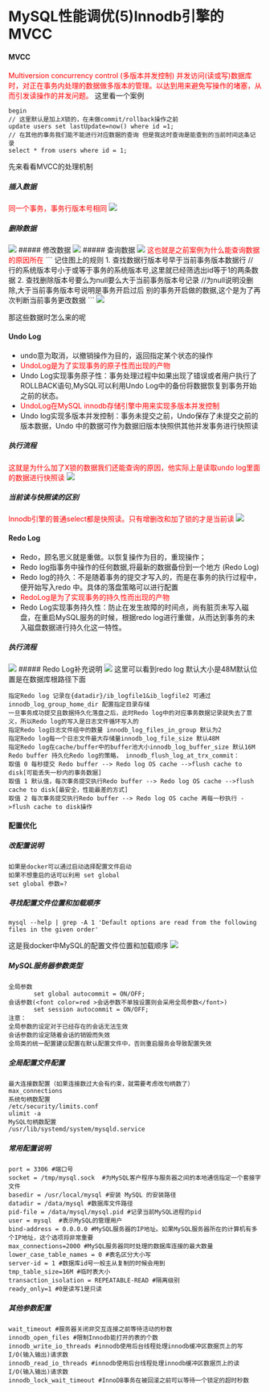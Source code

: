 # MySQL性能调优(5)Innodb引擎的MVCC


#### MVCC 
<font color=red>Multiversion concurrency control (多版本并发控制)
并发访问(读或写)数据库时，对正在事务内处理的数据做多版本的管理。以达到用来避免写操作的堵塞，从而引发读操作的并发问题。</font>
这里看一个案例
```
begin
// 这里默认是加上X锁的，在未做commit/rollback操作之前
update users set lastUpdate=now() where id =1; 
// 在其他的事务我们能不能进行对应数据的查询 但是我这时查询是能查到的当前时间这条记录
select * from users where id = 1;
```
先来看看MVCC的处理机制
<!--more-->
##### 插入数据
<font color=red>同一个事务，事务行版本号相同</font>
<img src="https://yakax.oss-cn-hangzhou.aliyuncs.com/blog/mysql/1.png" />
##### 删除数据
<img src="https://yakax.oss-cn-hangzhou.aliyuncs.com/blog/mysql/2.png"/>
##### 修改数据
<img src="https://yakax.oss-cn-hangzhou.aliyuncs.com/blog/mysql/3.png"/>
##### 查询数据
<img src="https://yakax.oss-cn-hangzhou.aliyuncs.com/blog/mysql/4.png" />
<font color=red>这也就是之前案例为什么能查询数据的原因所在</font>
```
记住图上的规则
1. 查找数据行版本号早于当前事务版本数据行
// 行的系统版本号小于或等于事务的系统版本号,这里就已经筛选出id等于1的两条数据
2. 查找删除版本号要么为null要么大于当前事务版本号记录
//为null说明没删除,大于当前事务版本号说明是事务开启过后 别的事务开启做的数据,这个是为了再次判断当前事务更改数据
```
<img src="https://yakax.oss-cn-hangzhou.aliyuncs.com/blog/mysql/5.png"  />

那这些数据时怎么来的呢
#### Undo Log
- undo意为取消，以撤销操作为目的，返回指定某个状态的操作
- <font color=red>UndoLog是为了实现事务的原子性而出现的产物</font>
- Undo Log实现事务原子性：事务处理过程中如果出现了错误或者用户执行了 ROLLBACK语句,MySQL可以利用Undo Log中的备份将数据恢复到事务开始之前的状态。
- <font color=red>UndoLog在MySQL innodb存储引擎中用来实现多版本并发控制</font>
- Undo log实现多版本并发控制：事务未提交之前，Undo保存了未提交之前的版本数据，Undo 中的数据可作为数据旧版本快照供其他并发事务进行快照读

##### 执行流程
<font color=red>这就是为什么加了X锁的数据我们还能查询的原因，他实际上是读取undo log里面的数据进行快照读</font>
<img src="https://yakax.oss-cn-hangzhou.aliyuncs.com/blog/mysql/6.png"  />
##### 当前读与快照读的区别
<font color=red>Innodb引擎的普通select都是快照读。只有增删改和加了锁的才是当前读</font>
<img src="https://yakax.oss-cn-hangzhou.aliyuncs.com/blog/mysql/7.png" />
#### Redo Log
- Redo，顾名思义就是重做。以恢复操作为目的，重现操作；
- Redo log指事务中操作的任何数据,将最新的数据备份到一个地方 (Redo Log)
- Redo log的持久：不是随着事务的提交才写入的，而是在事务的执行过程中，便开始写入redo 中。具体的落盘策略可以进行配置
- <font color=red>RedoLog是为了实现事务的持久性而出现的产物</font>
- Redo Log实现事务持久性：防止在发生故障的时间点，尚有脏页未写入磁盘，在重启MySQL服务的时候，根据redo log进行重做，从而达到事务的未入磁盘数据进行持久化这一特性。

##### 执行流程
<img src="https://yakax.oss-cn-hangzhou.aliyuncs.com/blog/mysql/8.png" />
##### Redo Log补充说明
<img src="https://yakax.oss-cn-hangzhou.aliyuncs.com/blog/mysql/9.png" />
这里可以看到redo log 默认大小是48M默认位置是在数据库根路径下面

```
指定Redo log 记录在{datadir}/ib_logfile1&ib_logfile2 可通过innodb_log_group_home_dir 配置指定目录存储
一旦事务成功提交且数据持久化落盘之后，此时Redo log中的对应事务数据记录就失去了意义，所以Redo log的写入是日志文件循环写入的
指定Redo log日志文件组中的数量 innodb_log_files_in_group 默认为2
指定Redo log每一个日志文件最大存储量innodb_log_file_size 默认48M
指定Redo log在cache/buffer中的buffer池大小innodb_log_buffer_size 默认16M
Redo buffer 持久化Redo log的策略， innodb_flush_log_at_trx_commit：
取值 0 每秒提交 Redo buffer --> Redo log OS cache -->flush cache to disk[可能丢失一秒内的事务数据]
取值 1 默认值，每次事务提交执行Redo buffer --> Redo log OS cache -->flush cache to disk[最安全，性能最差的方式]
取值 2 每次事务提交执行Redo buffer --> Redo log OS cache 再每一秒执行 ->flush cache to disk操作
```
#### 配置优化
##### 改配置说明
```
如果是docker可以通过启动选择配置文件启动
如果不想重启的话可以利用 set global
set global 参数=? 
```
##### 寻找配置文件位置和加载顺序
```
mysql --help | grep -A 1 'Default options are read from the following files in the given order'
```
这是我docker中MySQL的配置文件位置和加载顺序
<img src="https://yakax.oss-cn-hangzhou.aliyuncs.com/blog/mysql/10.png" />
##### MySQL服务器参数类型
```
全局参数
       set global autocommit = ON/OFF;
会话参数(<font color=red >会话参数不单独设置则会采用全局参数</font>)
       set session autocommit = ON/OFF;
注意：
全局参数的设定对于已经存在的会话无法生效
会话参数的设定随着会话的销毁而失效
全局类的统一配置建议配置在默认配置文件中，否则重启服务会导致配置失效
```
##### 全局配置文件配置
```
最大连接数配置（如果连接数过大会有约束，就需要考虑改句柄数了）
max_connections 
系统句柄数配置
/etc/security/limits.conf
ulimit -a
MySQL句柄数配置
/usr/lib/systemd/system/mysqld.service
```
##### 常用配置说明
```
port = 3306 #端口号
socket = /tmp/mysql.sock  #为MySQL客户程序与服务器之间的本地通信指定一个套接字文件
basedir = /usr/local/mysql #安装 MySQL 的安装路径
datadir = /data/mysql #数据库文件路径
pid-file = /data/mysql/mysql.pid #记录当前MySQL进程的pid
user = mysql  #表示MySQL的管理用户
bind-address = 0.0.0.0 #MySQL服务器的IP地址。如果MySQL服务器所在的计算机有多个IP地址，这个选项将非常重要
max_connections=2000 #MySQL服务器同时处理的数据库连接的最大数量
lower_case_table_names = 0 #表名区分大小写
server-id = 1 #数据库id号一般主从复制的时候会用到
tmp_table_size=16M #临时表大小
transaction_isolation = REPEATABLE-READ #隔离级别
ready_only=1 #0是读写1是只读
```
##### 其他参数配置
```
wait_timeout #服务器关闭非交互连接之前等待活动的秒数
innodb_open_files #限制Innodb能打开的表的个数
innodb_write_io_threads #innodb使用后台线程处理innodb缓冲区数据页上的写 I/O(输入输出)请求数 
innodb_read_io_threads #innodb使用后台线程处理innodb缓冲区数据页上的读 I/O(输入输出)请求数 
innodb_lock_wait_timeout #InnoDB事务在被回滚之前可以等待一个锁定的超时秒数
```







